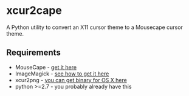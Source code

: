 # xcur2cape


A Python utility to convert an X11 cursor theme to a Mousecape cursor theme.


## Requirements

- MouseCape     - [get it here](https://github.com/alexzielenski/Mousecape)
- ImageMagick   - [see how to get it here](http://imagemagick.org/script/binary-releases.php#macosx)
- xcur2png      - [you can get binary for OS X here](https://github.com/iJunkie22/xcur2png/releases)
- python >=2.7   - you probably already have this


